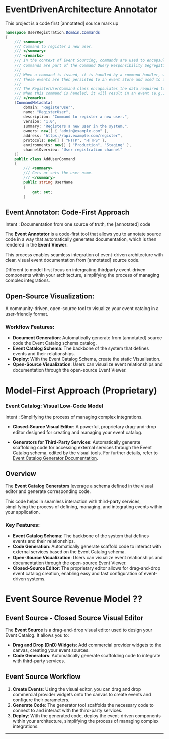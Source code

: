 ﻿
# EventDrivenArchitecture **Annotator**
This project is a code first [annotated] source mark up 

```csharp
namespace UserRegistration.Domain.Commands
{
    /// <summary>
    /// Command to register a new user.
    /// </summary>
    /// <remarks>
    /// In the context of Event Sourcing, commands are used to encapsulate all the information needed to perform an action or trigger a state change in the system.
    /// Commands are part of the Command Query Responsibility Segregation (CQRS) pattern, where they represent the "write" side of the application.
    /// 
    /// When a command is issued, it is handled by a command handler, which performs the necessary business logic and generates one or more events.
    /// These events are then persisted to an event store and used to update the state of the application.
    /// 
    /// The RegisterUserCommand class encapsulates the data required to register a new user, including the user's name, email, and password.
    /// When this command is handled, it will result in an event (e.g., UserRegisteredEvent) that represents the successful registration of the user.
    /// </remarks>
    [CommandMetadata(
        domain: "RegisterUser",
        name: "RegisterUser",
        description: "Command to register a new user.",
        version: "1.0",
        summary: "Registers a new user in the system.",
        owners: new[] { "admin@example.com" },
        address: "https://api.example.com/register",
        protocols: new[] { "HTTP", "HTTPS" },
        environments: new[] { "Production", "Staging" },
        channelOverview: "User registration channel"
    )]
    public class AddUserCommand
    {
        /// <summary>
        /// Gets or sets the user name.
        /// </summary>
        public string UserName
        {
            get; set;
        }
```

## Event Annotator: **Code-First Approach**

Intent : Documentation from one source of truth, the [annotated] code

The **Event Annotator** is a code-first tool that allows you to annotate source code in a way that automatically generates documentation, which is then rendered in the **Event Viewer**. 

This process enables seamless integration of event-driven architecture with clear, visual event documentation from [annotated] source code.

Different to model first focus on intergrating thirdparty event-driven components within your architecture, simplifying the process of managing complex integrations.

## **Open-Source Visualization**: 
  A community-driven, open-source tool to visualize your event catalog in a user-friendly format.

### Workflow Features:
- **Document Generation**: Automatically generate from [annotated] source code the Event Catalog schema catalog.
- **Event Catalog Schema**: The backbone of the system that defines events and their relationships.
- **Deploy**: With the Event Catalog Schema,  create the static Visualisation.
- **Open-Source Visualization**: Users can visualize event relationships and documentation through the open-source Event Viewer.
 
# **Model-First Approach** (Proprietary)

### Event Catalog: Visual Low-Code Model

Intent : Simplifying the process of managing complex integrations.

- **Closed-Source Visual Editor**:
  A powerful, proprietary drag-and-drop editor designed for creating and managing your event catalog.

- **Generators for Third-Party Services**:
  Automatically generate scaffolding code for accessing external services through the Event Catalog schema, edited by the visual tools. For further details, refer to [Event Catalog Generator Documentation](https://www.eventcatalog.dev/docs/development/plugins/generators).

## **Overview**

The **Event Catalog Generators** leverage a schema defined in the visual editor and generate corresponding code. 

This code helps in seamless interaction with third-party services, simplifying the process of defining, managing, and integrating events within your application.

### Key Features:
- **Event Catalog Schema**: The backbone of the system that defines events and their relationships.
- **Code Generation**: Automatically generate scaffold code to interact with external services based on the Event Catalog schema.
- **Open-Source Visualization**: Users can visualize event relationships and documentation through the open-source Event Viewer.
- **Closed-Source Editor**: The proprietary editor allows for drag-and-drop event catalog creation, enabling easy and fast configuration of event-driven systems.

# Event Source Revenue Model ??

## **Event Source - Closed Source Visual Editor**

The **Event Source** is a drag-and-drop visual editor used to design your Event Catalog. It allows you to:
- **Drag and Drop (DnD) Widgets**: Add commercial provider widgets to the canvas, creating your event sources.
- **Code Generators**: Automatically generate scaffolding code to integrate with third-party services.

## **Event Source Workflow**

1. **Create Events**: Using the visual editor, you can drag and drop commercial provider widgets onto the canvas to create events and configure their parameters.
2. **Generate Code**: The generator tool scaffolds the necessary code to connect to and interact with the third-party services.
3. **Deploy**: With the generated code, deploy the event-driven components within your architecture, simplifying the process of managing complex integrations.

---
